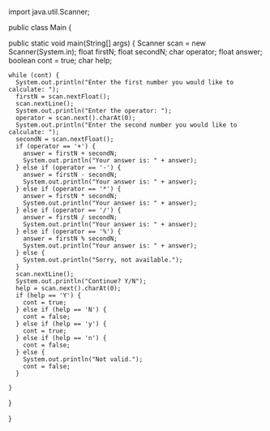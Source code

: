 import java.util.Scanner;

public class Main {

  public static void main(String[] args) {
    Scanner scan = new Scanner(System.in);
    float firstN;
    float secondN;
    char operator;
    float answer;
    boolean cont = true;
    char help;

    while (cont) {
      System.out.println("Enter the first number you would like to calculate: ");
      firstN = scan.nextFloat();
      scan.nextLine();
      System.out.println("Enter the operator: ");
      operator = scan.next().charAt(0);
      System.out.println("Enter the second number you would like to calculate: ");
      secondN = scan.nextFloat();
      if (operator == '+') {
        answer = firstN + secondN;
        System.out.println("Your answer is: " + answer);
      } else if (operator == '-') {
        answer = firstN - secondN;
        System.out.println("Your answer is: " + answer);
      } else if (operator == '*') {
        answer = firstN * secondN;
        System.out.println("Your answer is: " + answer);
      } else if (operator == '/') {
        answer = firstN / secondN;
        System.out.println("Your answer is: " + answer);
      } else if (operator == '%') {
        answer = firstN % secondN;
        System.out.println("Your answer is: " + answer);
      } else {
        System.out.println("Sorry, not available.");
      }
      scan.nextLine();
      System.out.println("Continue? Y/N");
      help = scan.next().charAt(0);
      if (help == 'Y') {
        cont = true;
      } else if (help == 'N') {
        cont = false;
      } else if (help == 'y') {
        cont = true;
      } else if (help == 'n') {
        cont = false;
      } else {
        System.out.println("Not valid.");
        cont = false;
      }

    }
  }

}
